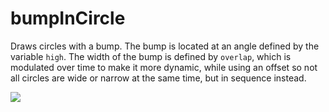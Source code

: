 # bumpInCircle

Draws circles with a bump. The bump is located at an angle defined by the variable `high`.
The width of the bump is defined by `overlap`, which is modulated over time to make it more
dynamic, while using an offset so not all circles are wide or narrow at the same time, but
in sequence instead.

![](https://raw.githubusercontent.com/hamoid/Fun-Programming/master/processing/ideas/2019/01/bumpInCircle/thumb.png)
